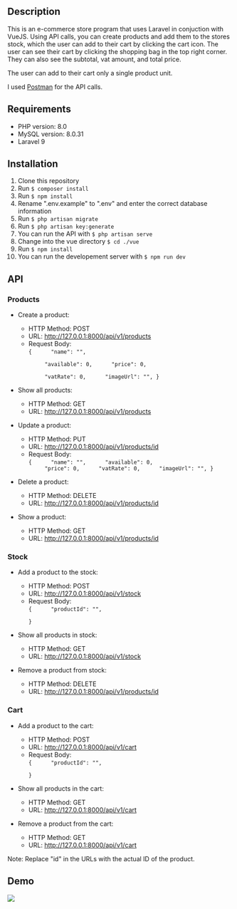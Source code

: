 ## Description
This is an e-commerce store program that uses Laravel in conjuction with VueJS. Using API calls, you can create products and add them to the stores stock, which the user can add to their cart by clicking the cart icon. The user can see their cart by clicking the shopping bag in the top right corner. They can also see the subtotal, vat amount, and total price. 

The user can add to their cart only a single product unit.

I used <a href="https://www.postman.com/">Postman</a> for the API calls.

## Requirements
* PHP version: 8.0
* MySQL version: 8.0.31
* Laravel 9

## Installation
1. Clone this repository
2. Run <code>$ composer install</code>
3. Run <code>$ npm install</code>
4. Rename ".env.example" to ".env" and enter the correct database information
5. Run <code>$ php artisan migrate </code>
6. Run <code>$ php artisan key:generate </code>
7. You can run the API with <code>$ php artisan serve </code>
8. Change into the vue directory <code>$ cd ./vue </code>
9. Run <code>$ npm install </code>
10. You can run the developement server with <code>$ npm run dev </code>

## API
### Products
* Create a product:

    * HTTP Method: POST
    * URL: http://127.0.0.1:8000/api/v1/products
    * Request Body: <br>
  <code>{
            &nbsp;&nbsp;&nbsp;&nbsp; "name": "",    
            &nbsp;&nbsp;&nbsp;&nbsp; "available": 0,
            &nbsp;&nbsp;&nbsp;&nbsp; "price": 0,    
            &nbsp;&nbsp;&nbsp;&nbsp; "vatRate": 0, 
            &nbsp;&nbsp;&nbsp;&nbsp; "imageUrl": "", 
        }</code>
    
    
* Show all products:

    * HTTP Method: GET
    * URL: http://127.0.0.1:8000/api/v1/products
    
    
* Update a product:

    * HTTP Method: PUT
    * URL: http://127.0.0.1:8000/api/v1/products/id
    * Request Body: <br>
  <code>{
            &nbsp;&nbsp;&nbsp;&nbsp; "name": "",
            &nbsp;&nbsp;&nbsp;&nbsp; "available": 0,
            &nbsp;&nbsp;&nbsp;&nbsp; "price": 0,
            &nbsp;&nbsp;&nbsp;&nbsp; "vatRate": 0,
            &nbsp;&nbsp;&nbsp;&nbsp; "imageUrl": "", 
        }</code>
        
        
* Delete a product:

    * HTTP Method: DELETE
    * URL: http://127.0.0.1:8000/api/v1/products/id
    
    
* Show a product:

    * HTTP Method: GET
    * URL: http://127.0.0.1:8000/api/v1/products/id
    
### Stock
* Add a product to the stock:

    * HTTP Method: POST
    * URL: http://127.0.0.1:8000/api/v1/stock
    * Request Body: <br>
  <code>{
            &nbsp;&nbsp;&nbsp;&nbsp; "productId": "",    
        }</code>
        
        
* Show all products in stock:

    * HTTP Method: GET
    * URL: http://127.0.0.1:8000/api/v1/stock


* Remove a product from stock:

    * HTTP Method: DELETE
    * URL: http://127.0.0.1:8000/api/v1/products/id

### Cart
* Add a product to the cart:

    * HTTP Method: POST
    * URL: http://127.0.0.1:8000/api/v1/cart
    * Request Body: <br>
  <code>{
            &nbsp;&nbsp;&nbsp;&nbsp; "productId": "",    
        }</code>
      
      
* Show all products in the cart:

    * HTTP Method: GET
    * URL: http://127.0.0.1:8000/api/v1/cart


* Remove a product from the cart:

    * HTTP Method: GET
    * URL: http://127.0.0.1:8000/api/v1/cart

Note: Replace "id" in the URLs with the actual ID of the product.

## Demo
![](https://github.com/ricardsupenieks/Arkbauer/blob/main/demo.gif)
